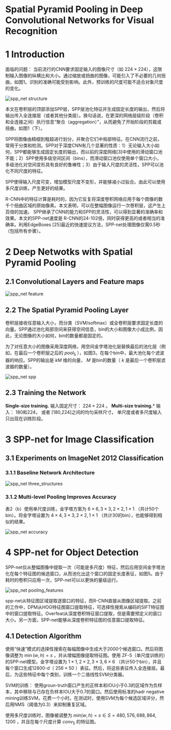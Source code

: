 Spatial Pyramid Pooling in Deep Convolutional Networks for Visual Recognition
=

# 1 Introduction
面临的问题： 当前流行的CNN要求固定输入的图像尺寸（如 $224 \times 224$），这限制输入图像的纵横比和大小。通过缩放或扭曲的图像，可能引入了不必要的几何扭曲，如图1。识别的准确可能受到影响。此外，预训练的尺度可能不适合对象尺度的变化。

![spp_net structure](./images/spp_net/spp_net_structure.png)

本文在卷积层的顶部添加SPP层，SPP层池化特征并生成固定长度的输出，然后将输出传入全连接层（或者其他分类层）。换句话说，在更深的网络层级阶段（卷积和全连接之间）执行信息“聚合（aggregation）”，从而避免了开始阶段的剪裁或扭曲，如图1（下）。   

SPP将图像由精细到粗超进行划分，并聚合它们中局部特征。在CNN流行之前，常用于分类和检测。SPP对于深度CNN有几个显著的性质：1）无论输入大小如何，SPP都能够生成固定长度的输出，而以前的深度网络[3]中使用的滑动窗口池不能；2）SPP使用多级空间区间（bins），而滑动窗口池仅使用单个窗口大小，多级池化对空间变形具有良好的鲁棒性；3）由于输入尺度的灵活性，SPP可以池化不同尺度的特征。

SPP使得输入尺度可变，增加模型尺度不变形，并能够减小过拟合。由此可以使用多尺度训练，产生更好的结果。

R-CNN中的特征计算是耗时的，因为它反复将深度卷积网络应用于每个图像的数千个扭曲区域的原始像素。本文表明，可以在整幅图像运行一次卷积层，这产生上百倍的加速。 SPP继承了CNN的能力和SPP的灵活性，可以得到显著的准确率和效果。本文的SPP-net速度是 R-CNN的24-102倍，同时获得更高的或者相当的准确率。利用EdgeBoxes [25]最近的快速提议方法，SPP-net处理图像仅需0.5秒（包括所有步骤）。   

# 2 Deep Netwotks with Spatial Pyramid Pooling
## 2.1 Convolutional Layers and Feature maps
![spp_net feature](./images/spp_net/feature_maps.png)  

## 2.2 The Spatial Pyramid Pooling Layer
卷积层接收任意输入大小，而分类（SVM/softmax）或全卷积层要求固定长度的向量。SPP通过池化局部空间来获得空间信息，bin的大小和图像大小成比例，因此，无论图像的大小如何，bin的数量都是固定的。

为了对任意大小的图像采用深度网络，用空间金字塔池化层替换最后的池化层（例如，在最后一个卷积层之后的 $pool_5$ ），如图3。在每个bin中，最大池化每个滤波器的响应。SPP的输出是 $kM$ 维的向量， $M$ 是bin的数量（ $k$ 是最后一个卷积层滤波器的数量）。

![spp_net spp](./images/spp_net/spatial_pyramid_pooling.png)

## 2.3 Training the Network
**Single-size training.** 输入固定尺寸： $224 \times 224$ 。
**Multi-size training.*** 输入： 180和224， 或者 [180,224]之间的均匀采样尺寸。 单尺度或者多尺度输入只出现在训练阶段。

# 3 SPP-net for Image Classification
## 3.1 Experiments on ImageNet 2012 Classification
### 3.1.1 Baseline Network Architecture
![spp_net three_structures](./images/spp_net/three-structures.png)

### 3.1.2 Multi-level Pooling Improves Accuracy
表2（b）使用单尺度训练，金字塔方案为 ${6 \times 6, 3 \times 3, 2 \times 2, 1 \times 1}$ （共计50个bin）。将金字塔设置为 ${4 \times 4, 3 \times 3, 2 \times 2, 1 \times 1}$ （共计30的bin），也能够得到相似的结果。

![spp_net accuracy](./images/spp_net/spp_cls_accuracy.png)

# 4 SPP-net for Object Detection
SPP-net仅从整幅图像中提取一次（可能是多尺度）特征，然后应用空间金字塔池化在每个特征图的候选窗口，从而池化出这个窗口的固定长度表征，如图5。由于耗时的卷积只应用一次，SPP-net可以以更快的量级运行。

![spp_net pooling_features](./images/spp_net/pooling_features.png)

spp-net从特征图区域提取逐窗口的特征，而R-CNN直接从图像区域提取。之前的工作中，DPM从HOG特征图窗口提取特征，可选择性搜索从编码的SIFT特征图中的窗口提取特征。Overfeat从深度卷积特征窗口提取，但是需要预定义的窗口大小。另一方面，SPP-net能够从深度卷积特征图的任意窗口提取特征。

## 4.1 Detection Algorithm
使用“快速”模式的选择性搜索在每幅图像中生成大于2000个候选窗口。然后将图像调整为 $\min(w, h) = s$ ，并从增幅图像提取特征图。使用 ZF-5（单尺度训练的）的SPP-net模型。金字塔设置为 ${1 \times 1, 2 \times 2, 3 \times 3, 6 \times 6}$ （共计50个bin），并且每个窗口生成12800-d（ $256 \times 50$ ）表征。然后，将这些表征传入全连接层。最后，为这些特征中每个类别，训练一个二值线性SVM分类器。  

SVM的训练： 使用groun-truth窗口产生的正样本和IOU小于0.3的区域作为负样本，其中移除与已存在负样本IOU大于0.7的窗口。然后使用标准的hadr negative mining训练SVM，花费一个小时。在测试时，使用SVM为每个候选区域评分，然后用NMS（阈值为0.3）来抑制重复区域。

使用多尺度训练时，图像被调整为 $min(w, h) = s \in S = {480, 576, 688, 864, 1200}$ ，并且在每个尺度计算 $conv_5$ 的特征图。
